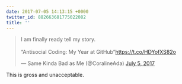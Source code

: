 ```yaml
---
date: 2017-07-05 14:13:15 +0000
twitter_id: 882663681775022082
title: ''
---
```


<blockquote class="twitter-tweet"><p lang="en" dir="ltr">I am finally ready tell my story.<br><br>“Antisocial Coding: My Year at GitHub”<a href="https://t.co/HDYofXS82o">https://t.co/HDYofXS82o</a></p>&mdash; Same Kinda Bad as Me (@CoralineAda) <a href="https://twitter.com/CoralineAda/status/882627909118304256?ref_src=twsrc%5Etfw">July 5, 2017</a></blockquote>
<script async src="https://platform.twitter.com/widgets.js" charset="utf-8"></script>

This is gross and unacceptable.
